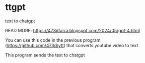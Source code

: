 # ttgpt
text to chatgpt

READ MORE:
https://473dfarra.blogspot.com/2024/05/gpt-4.html

You can use this code in the previous program (https://github.com/473d/ytt) that converts youtube video to text

This program sends the text to chatgpt 
